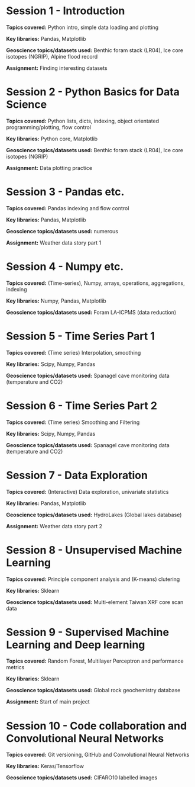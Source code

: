 # Session 1 - Introduction
**Topics covered:** Python intro, simple data loading and plotting

**Key libraries:** Pandas, Matplotlib

**Geoscience topics/datasets used:** Benthic foram stack (LR04), Ice core isotopes (NGRIP), Alpine flood record

**Assignment:** Finding interesting datasets

# Session 2 - Python Basics for Data Science
**Topics covered:** Python lists, dicts, indexing, object orientated programming/plotting, flow control

**Key libraries:** Python core, Matplotlib

**Geoscience topics/datasets used:** Benthic foram stack (LR04), Ice core isotopes (NGRIP)

**Assignment:** Data plotting practice

# Session 3 - Pandas etc.
**Topics covered:** Pandas indexing and  flow control

**Key libraries:** Pandas, Matplotlib

**Geoscience topics/datasets used:** numerous

**Assignment:** Weather data story part 1

# Session 4 - Numpy etc.
**Topics covered:** (Time-series), Numpy, arrays, operations, aggregations, indexing

**Key libraries:** Numpy, Pandas, Matplotlib

**Geoscience topics/datasets used:** Foram LA-ICPMS (data reduction)

# Session 5 - Time Series Part 1
**Topics covered:** (Time series) Interpolation, smoothing

**Key libraries:** Scipy, Numpy, Pandas

**Geoscience topics/datasets used:** Spanagel cave monitoring data (temperature and CO2)

# Session 6 - Time Series Part 2
**Topics covered:** (Time series) Smoothing and Filtering

**Key libraries:** Scipy, Numpy, Pandas

**Geoscience topics/datasets used:** Spanagel cave monitoring data (temperature and CO2)

# Session 7 - Data Exploration
**Topics covered:** (Interactive) Data exploration, univariate statistics

**Key libraries:** Pandas, Matplotlib

**Geoscience topics/datasets used:** HydroLakes (Global lakes database)

**Assignment:** Weather data story part 2

# Session 8 - Unsupervised Machine Learning
**Topics covered:** Principle component analysis and (K-means) clutering

**Key libraries:** Sklearn

**Geoscience topics/datasets used:** Multi-element Taiwan XRF core scan data

# Session 9 - Supervised Machine Learning and Deep learning
**Topics covered:** Random Forest, Multilayer Perceptron and performance metrics

**Key libraries:** Sklearn

**Geoscience topics/datasets used:** Global rock geochemistry database

**Assignment:** Start of main project

# Session 10 - Code collaboration and Convolutional Neural Networks
**Topics covered:** Git versioning, GitHub and Convolutional Neural Networks

**Key libraries:** Keras/Tensorflow

**Geoscience topics/datasets used:** CIFARO10 labelled images

